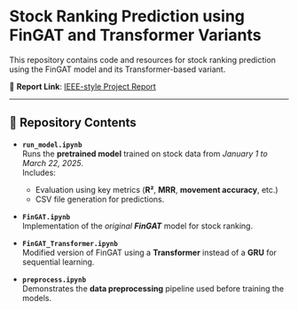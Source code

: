 # Stock Ranking Prediction using FinGAT and Transformer Variants

This repository contains code and resources for stock ranking prediction using the FinGAT model and its Transformer-based variant.

📄 **Report Link**: [IEEE-style Project Report](https://www.overleaf.com/read/bckpdknmzhsv#8a4fff)

---

## 🔧 Repository Contents

- **`run_model.ipynb`**  
  Runs the **pretrained model** trained on stock data from _January 1 to March 22, 2025_.  
  Includes:  
  - Evaluation using key metrics (**R²**, **MRR**, **movement accuracy**, etc.)  
  - CSV file generation for predictions.

- **`FinGAT.ipynb`**  
  Implementation of the _original **FinGAT**_ model for stock ranking.

- **`FinGAT_Transformer.ipynb`**  
  Modified version of FinGAT using a **Transformer** instead of a **GRU** for sequential learning.

- **`preprocess.ipynb`**  
  Demonstrates the **data preprocessing** pipeline used before training the models.
